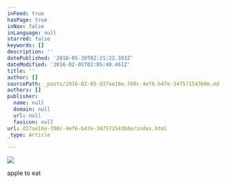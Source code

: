 ```yaml
---
inFeed: true
hasPage: true
inNav: false
inLanguage: null
starred: false
keywords: []
description: ''
datePublished: '2016-05-30T02:21:22.393Z'
dateModified: '2016-02-05T02:05:40.461Z'
title: ''
author: []
sourcePath: _posts/2016-02-05-d37ae16e-708c-4ef6-b47e-347571543b8e.md
authors: []
publisher:
  name: null
  domain: null
  url: null
  favicon: null
url: d37ae16e-708c-4ef6-b47e-347571543b8e/index.html
_type: Article

---
```

![](https://the-grid-user-content.s3-us-west-2.amazonaws.com/2c47b69d-c9b3-4d71-9e6f-61f9df4f4111.JPG)

apple to eat
